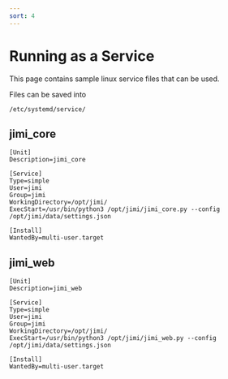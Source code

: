 ```yaml
---
sort: 4
---
```


# Running as a Service

This page contains sample linux service files that can be used.

Files can be saved into

```
/etc/systemd/service/
```

## jimi_core

```
[Unit]
Description=jimi_core

[Service]
Type=simple
User=jimi
Group=jimi
WorkingDirectory=/opt/jimi/
ExecStart=/usr/bin/python3 /opt/jimi/jimi_core.py --config /opt/jimi/data/settings.json

[Install]
WantedBy=multi-user.target
```

## jimi_web

```
[Unit]
Description=jimi_web

[Service]
Type=simple
User=jimi
Group=jimi
WorkingDirectory=/opt/jimi/
ExecStart=/usr/bin/python3 /opt/jimi/jimi_web.py --config /opt/jimi/data/settings.json

[Install]
WantedBy=multi-user.target
```

